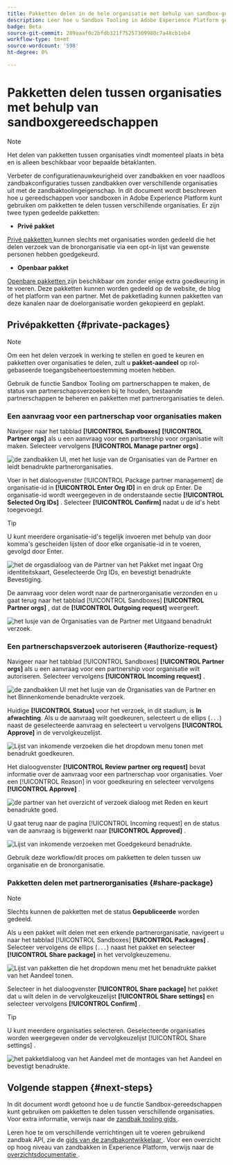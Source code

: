 ```yaml
---
title: Pakketten delen in de hele organisatie met behulp van sandbox-gereedschappen
description: Leer hoe u Sandbox Tooling in Adobe Experience Platform gebruikt om pakketten te delen tussen verschillende organisaties.
badge: Beta
source-git-commit: 209aaaf0c2bfdb321f75257309980c7a48cb1eb4
workflow-type: tm+mt
source-wordcount: '598'
ht-degree: 0%

---
```


# Pakketten delen tussen organisaties met behulp van sandboxgereedschappen

>[!NOTE]
>
>Het delen van pakketten tussen organisaties vindt momenteel plaats in bèta en is alleen beschikbaar voor bepaalde bètaklanten.

Verbeter de configuratienauwkeurigheid over zandbakken en voer naadloos zandbakconfiguraties tussen zandbakken over verschillende organisaties uit met de zandbaktoolingeigenschap. In dit document wordt beschreven hoe u gereedschappen voor sandboxen in Adobe Experience Platform kunt gebruiken om pakketten te delen tussen verschillende organisaties. Er zijn twee typen gedeelde pakketten:

- **Privé pakket**

[ Privé pakketten ](#private-packages) kunnen slechts met organisaties worden gedeeld die het delen verzoek van de bronorganisatie via een opt-in lijst van gewenste personen hebben goedgekeurd.

- **Openbaar pakket**

[ Openbare pakketten ](./sandbox-tooling.md/#export-and-import-an-entire-sandbox) zijn beschikbaar om zonder enige extra goedkeuring in te voeren. Deze pakketten kunnen worden gedeeld op de website, de blog of het platform van een partner. Met de pakketlading kunnen pakketten van deze kanalen naar de doelorganisatie worden gekopieerd en geplakt.

## Privépakketten {#private-packages}

>[!NOTE]
>
>Om een het delen verzoek in werking te stellen en goed te keuren en pakketten over organisaties te delen, zult u **pakket-aandeel** op rol-gebaseerde toegangsbeheertoestemming moeten hebben.

Gebruik de functie Sandbox Tooling om partnerschappen te maken, de status van partnerschapsverzoeken bij te houden, bestaande partnerschappen te beheren en pakketten met partnerorganisaties te delen.

### Een aanvraag voor een partnerschap voor organisaties maken

Navigeer naar het tabblad **[!UICONTROL Sandboxes]** **[!UICONTROL Partner orgs]** als u een aanvraag voor een partnership voor organisatie wilt maken. Selecteer vervolgens **[!UICONTROL Manage partner orgs]** .

![ de zandbakken UI, met het lusje van de Organisaties van de Partner en leidt benadrukte partnerorganisaties.](../images/ui/sandbox-tooling/private-manage-partner-orgs.png)

Voer in het dialoogvenster [!UICONTROL Package partner management] de organisatie-id in **[!UICONTROL Enter Org ID]** in en druk op Enter. De organisatie-id wordt weergegeven in de onderstaande sectie **[!UICONTROL Selected Org IDs]** . Selecteer **[!UICONTROL Confirm]** nadat u de id&#39;s hebt toegevoegd.

>[!TIP]
>
>U kunt meerdere organisatie-id&#39;s tegelijk invoeren met behulp van door komma&#39;s gescheiden lijsten of door elke organisatie-id in te voeren, gevolgd door Enter.

![ het de orgasdialoog van de Partner van het Pakket met ingaat Org identiteitskaart, Geselecteerde Org IDs, en bevestigt benadrukte Bevestiging.](../images/ui/sandbox-tooling/private-enter-org-id.png)

De aanvraag voor delen wordt naar de partnerorganisatie verzonden en u gaat terug naar het tabblad [!UICONTROL Sandboxes] **[!UICONTROL Partner orgs]** , dat de **[!UICONTROL Outgoing request]** weergeeft.

![ het lusje van de Organisaties van de Partner met Uitgaand benadrukt verzoek.](../images/ui/sandbox-tooling/private-outgoing-request.png)

### Een partnerschapsverzoek autoriseren {#authorize-request}

Navigeer naar het tabblad [!UICONTROL Sandboxes] **[!UICONTROL Partner orgs]** als u een aanvraag voor een partnership voor organisatie wilt autoriseren. Selecteer vervolgens **[!UICONTROL Incoming request]** .

![ de zandbakken UI met het lusje van de Organisaties van de Partner en het Binnenkomende benadrukte verzoek.](../images/ui/sandbox-tooling/private-authorise-partner-org.png)

Huidige **[!UICONTROL Status]** voor het verzoek, in dit stadium, is **In afwachting**. Als u de aanvraag wilt goedkeuren, selecteert u de ellips (`...`) naast de geselecteerde aanvraag en selecteert u vervolgens **[!UICONTROL Approve]** in de vervolgkeuzelijst.

![ Lijst van inkomende verzoeken die het dropdown menu tonen met benadrukt goedkeuren.](../images/ui/sandbox-tooling/private-approve-partner-org.png)

Het dialoogvenster **[!UICONTROL Review partner org request]** bevat informatie over de aanvraag voor een partnerschap voor organisaties. Voer een [!UICONTROL Reason] in voor goedkeuring en selecteer vervolgens **[!UICONTROL Approve]** .

![ de partner van het overzicht of verzoek dialoog met Reden en keurt benadrukte goed.](../images/ui/sandbox-tooling/private-approval-partner-org.png)

U gaat terug naar de pagina [!UICONTROL Incoming request] en de status van de aanvraag is bijgewerkt naar **[!UICONTROL Approved]** .

![ Lijst van inkomende verzoeken met Goedgekeurd benadrukte.](../images/ui/sandbox-tooling/private-approved-partner-org.png)

Gebruik deze workflow/dit proces om pakketten te delen tussen uw organisatie en de bronorganisatie.

### Pakketten delen met partnerorganisaties {#share-package}

>[!NOTE]
>
>Slechts kunnen de pakketten met de status **Gepubliceerde** worden gedeeld.

Als u een pakket wilt delen met een erkende partnerorganisatie, navigeert u naar het tabblad [!UICONTROL Sandboxes] **[!UICONTROL Packages]** . Selecteer vervolgens de ellips (`...`) naast het pakket en selecteer **[!UICONTROL Share package]** in het vervolgkeuzemenu.

![ Lijst van pakketten die het dropdown menu met het benadrukte pakket van het Aandeel tonen.](../images/ui/sandbox-tooling/private-share-package.png)

Selecteer in het dialoogvenster **[!UICONTROL Share package]** het pakket dat u wilt delen in de vervolgkeuzelijst **[!UICONTROL Share settings]** en selecteer vervolgens **[!UICONTROL Confirm]** .

>[!TIP]
>
>U kunt meerdere organisaties selecteren. Geselecteerde organisaties worden weergegeven onder de vervolgkeuzelijst [!UICONTROL Share settings] .

![ het pakketdialoog van het Aandeel met de montages van het Aandeel en bevestigt benadrukte.](../images/ui/sandbox-tooling/private-share-package-confirm.png)

## Volgende stappen {#next-steps}

In dit document wordt getoond hoe u de functie Sandbox-gereedschappen kunt gebruiken om pakketten te delen tussen verschillende organisaties. Voor extra informatie, verwijs naar de [ zandbak tooling gids ](../ui/sandbox-tooling.md).

Leren hoe te om verschillende verrichtingen uit te voeren gebruikend zandbak API, zie de [ gids van de zandbakontwikkelaar ](../api/getting-started.md). Voor een overzicht op hoog niveau van zandbakken in Experience Platform, verwijs naar de [ overzichtsdocumentatie ](../home.md).
